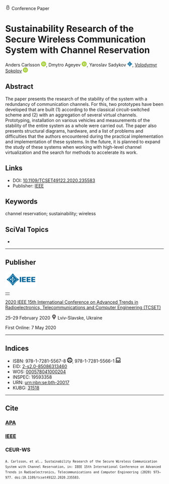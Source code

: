 <img src="/icons/lock.svg" width="16" height="16"> Conference Paper

# Sustainability Research of the Secure Wireless Communication System with Channel Reservation

Anders Carlsson <a href="https://orcid.org/0000-0002-9328-9143" target="_blank"><img src="/icons/orcid.svg" width="16" height="16"></a>,
Dmytro Ageyev <a href="https://orcid.org/0000-0002-2686-3854" target="_blank"><img src="/icons/orcid.svg" width="16" height="16"></a>,
Yaroslav Sadykov <a href="https://ieeexplore.ieee.org/author/37088395194" target="_blank"><img src="/icons/ieee_small.svg" width="16" height="16"></a>,
<a href="/">Volodymyr Sokolov</a> <a href="https://orcid.org/0000-0002-9349-7946" target="_blank"><img src="/icons/orcid.svg" width="16" height="16"></a>

## Abstract

The paper presents the research of the stability of the system with a redundancy of communication channels. For this, two prototypes have been developed that are built (1) according to the classical circuit-switched scheme and (2) with an aggregation of several virtual channels. Prototyping, installation on various vehicles and measurements of the stability of the entire system as a whole were carried out. The paper also presents structural diagrams, hardware, and a list of problems and difficulties that the authors encountered during the practical implementation and implementation of these systems. In the future, it is planned to expand the study of these systems when working with high-level channel virtualization and the search for methods to accelerate its work.

## Links

* DOI: [10.1109/TCSET49122.2020.235583](https://doi.org/10.1109/TCSET49122.2020.235583) 
* Publisher: [IEEE](https://ieeexplore.ieee.org/document/9088514)

## Keywords

channel reservation; sustainability; wireless

## SciVal Topics
-

***
## Publisher

<img src="/icons/ieee.svg" height="50">

<table>
<tr>
<td style="text-align: left;">
<span class="__dimensions_badge_embed__" data-doi="10.1109/TCSET49122.2020.235583" data-hide-zero-citations="true"></span><script async src="https://badge.dimensions.ai/badge.js" charset="utf-8"></script>
</td>
</tr>
</table>

[2020 IEEE 15th International Conference on Advanced Trends in Radioelectronics, Telecommunications and Computer Engineering (TCSET)](https://ieeexplore.ieee.org/xpl/conhome/9083930/proceeding)

25–29 February 2020 <img src="/icons/location-pin.svg" width="16" height="16"> Lviv-Slavske, Ukraine

First Online: 7 May 2020

***
## Indices

* ISBN: 978-1-7281-5567-8 <img src="/icons/print.svg" width="16" height="16">, 978-1-7281-5566-1 <img src="/icons/online.svg" width="16" height="16">
* EID: [2-s2.0-85086313460](http://www.scopus.com/record/display.url?origin=inward&eid=2-s2.0-85086313460)
* WOS: [000578041000204](https://www.webofscience.com/wos/woscc/full-record/WOS:000578041000204)
* INSPEC: 19593358
* URN: [urn:nbn:se:bth-20017](https://nbn-resolving.org/xml/urn:nbn:se:bth-20017)
* KUBG: [31518](http://elibrary.kubg.edu.ua/id/eprint/31518/)

***
## Cite

### [APA](https://citation.crosscite.org/format?doi=10.1109/TCSET49122.2020.235583&style=apa&lang=en-US)

### [IEEE](https://citation.crosscite.org/format?doi=10.1109/TCSET49122.2020.235583&style=ieee&lang=en-US)

### CEUR-WS

<small>`A. Carlsson, et al., Sustainability Research of the Secure Wireless Communication System with Channel Reservation, in: IEEE 15th International Conference on Advanced Trends in Radioelectronics, Telecommunications and Computer Engineering (2020) 973–977. doi:10.1109/tcset49122.2020.235583.`</small>